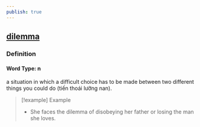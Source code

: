 ```yaml
---
publish: true
---
```


## [dilemma](https://dictionary.cambridge.org/dictionary/english/dilemma)

### Definition
#### Word Type: n
a situation in which a difficult choice has to be made between two different things you could do (tiến thoái lưỡng nan).

>[!example] Example
> - She faces the dilemma of disobeying her father or losing the man she loves.
